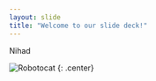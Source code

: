 ```yaml
---
layout: slide
title: "Welcome to our slide deck!"
---
```


Nihad

![Robotocat](https://octodex.github.com/images/Robotocat.png)
{: .center}

